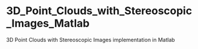 # 3D_Point_Clouds_with_Stereoscopic_Images_Matlab
3D Point Clouds with Stereoscopic Images implementation in Matlab
